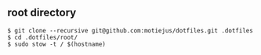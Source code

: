 root directory
--------------

    $ git clone --recursive git@github.com:motiejus/dotfiles.git .dotfiles
    $ cd .dotfiles/root/
    $ sudo stow -t / $(hostname)
